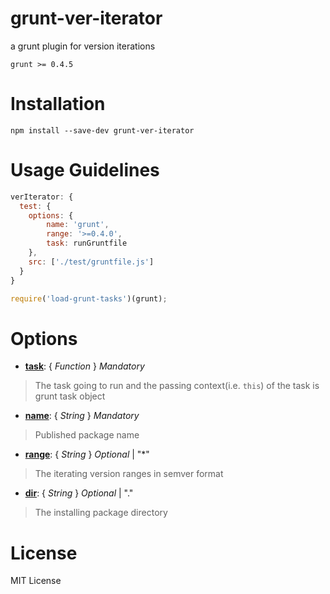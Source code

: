 # grunt-ver-iterator
a grunt plugin for version iterations

```grunt >= 0.4.5```

# Installation
```shell
npm install --save-dev grunt-ver-iterator
```

# Usage Guidelines
```javascript
verIterator: {
  test: {
    options: {
        name: 'grunt',
        range: '>=0.4.0',
        task: runGruntfile
    },
    src: ['./test/gruntfile.js']
  }
}

require('load-grunt-tasks')(grunt);
```

# Options
- **<u>task</u>**: { _Function_ } *Mandatory*
> The task going to run and the passing context(i.e. `this`) of the task is grunt task object

- **<u>name</u>**: { _String_ } *Mandatory*
> Published package name

- **<u>range</u>**: { _String_ } *Optional* | "*" 
> The iterating version ranges in semver format

- **<u>dir</u>**: { _String_ } *Optional* | "." 
> The installing package directory

# License
  MIT License
